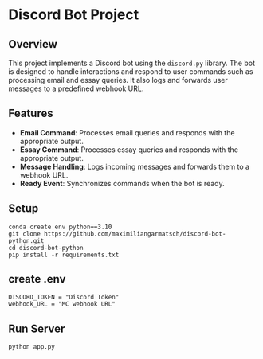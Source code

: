 # Discord Bot Project

## Overview
This project implements a Discord bot using the `discord.py` library. The bot is designed to handle interactions and respond to user commands such as processing email and essay queries. It also logs and forwards user messages to a predefined webhook URL.

## Features
- **Email Command**: Processes email queries and responds with the appropriate output.
- **Essay Command**: Processes essay queries and responds with the appropriate output.
- **Message Handling**: Logs incoming messages and forwards them to a webhook URL.
- **Ready Event**: Synchronizes commands when the bot is ready.

## Setup
```code
conda create env python==3.10
git clone https://github.com/maximiliangarmatsch/discord-bot-python.git
cd discord-bot-python
pip install -r requirements.txt
```
## create .env
```
DISCORD_TOKEN = "Discord Token"
webhook_URL = "MC webhook URL"

```
## Run Server

```code
python app.py
```
